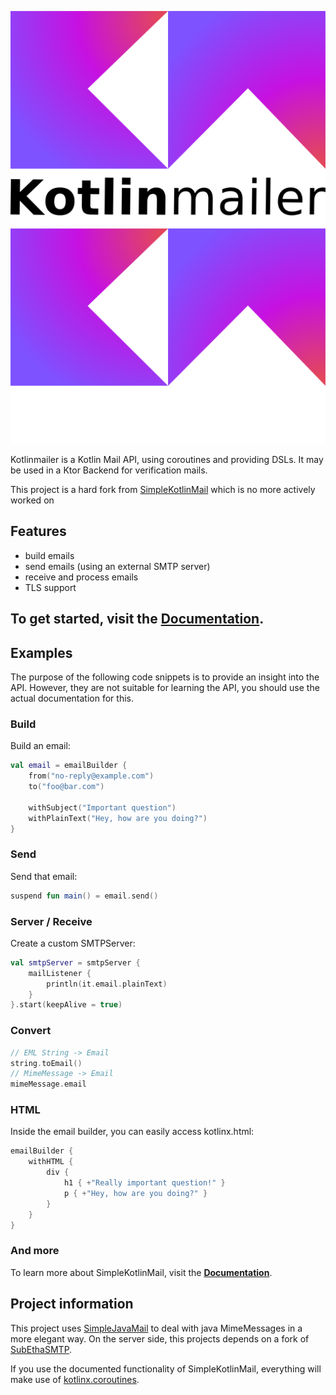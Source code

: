 ![Kotlinmailer Logo](kotlinmailer_logo_dark.svg#gh-dark-mode-only)
![Kotlinmailer Logo](kotlinmailer_logo_light.svg#ggh-light-mode-only)

Kotlinmailer is a Kotlin Mail API, using coroutines and providing DSLs. It may be used in a Ktor Backend for verification mails.

This project is a hard fork from [SimpleKotlinMail](https://github.com/jakobkmar/SimpleKotlinMail) which is no more actively worked on

## Features

- build emails
- send emails (using an external SMTP server)
- receive and process emails
- TLS support

## To get started, visit the **[Documentation](https://jakobkmar.github.io/SimpleKotlinMail/)**.

## Examples

The purpose of the following code snippets is to provide an insight into the API. However, they are not suitable for
learning the API, you should use the actual documentation for this.

### Build

Build an email:

```kotlin
val email = emailBuilder {
    from("no-reply@example.com")
    to("foo@bar.com")

    withSubject("Important question")
    withPlainText("Hey, how are you doing?")
}
```

### Send

Send that email:

```kotlin
suspend fun main() = email.send()
```

### Server / Receive

Create a custom SMTPServer:

```kotlin
val smtpServer = smtpServer {
    mailListener {
        println(it.email.plainText)
    }
}.start(keepAlive = true)
```

### Convert

```kotlin
// EML String -> Email
string.toEmail()
// MimeMessage -> Email
mimeMessage.email
```

### HTML

Inside the email builder, you can easily access kotlinx.html:

```kotlin
emailBuilder {
    withHTML {
        div {
            h1 { +"Really important question!" }
            p { +"Hey, how are you doing?" }
        }
    }
}
```

### And more

To learn more about SimpleKotlinMail, visit the **[Documentation](https://jakobkmar.github.io/SimpleKotlinMail/)**.

## Project information

This project uses [SimpleJavaMail](https://www.simplejavamail.org/) to deal with java MimeMessages in a more elegant
way. On the server side, this projects depends on a fork of [SubEthaSMTP](https://github.com/davidmoten/subethasmtp).

If you use the documented functionality of SimpleKotlinMail, everything will make use
of [kotlinx.coroutines](https://kotlinlang.org/docs/reference/coroutines-overview.html).

